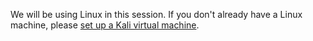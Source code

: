 We will be using Linux in this session. If you don't already have a Linux machine, please [set up a Kali virtual machine]().
